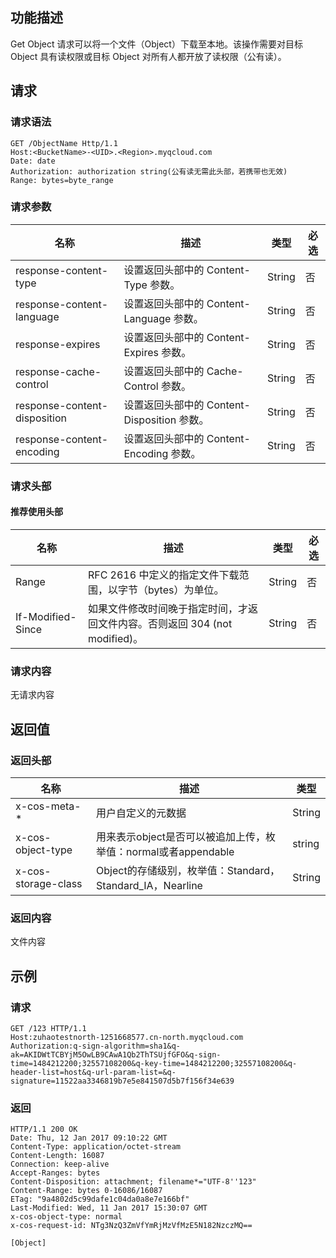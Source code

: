 ## 功能描述

Get Object 请求可以将一个文件（Object）下载至本地。该操作需要对目标 Object 具有读权限或目标 Object 对所有人都开放了读权限（公有读）。

## 请求

### 请求语法

```http
GET /ObjectName Http/1.1
Host:<BucketName>-<UID>.<Region>.myqcloud.com
Date: date
Authorization: authorization string(公有读无需此头部，若携带也无效)
Range: bytes=byte_range
```

### 请求参数

| 名称                           | 描述                               | 类型     | 必选   |
| ---------------------------- | -------------------------------- | ------ | ---- |
| response-content-type        | 设置返回头部中的 Content-Type 参数。        | String | 否    |
| response-content-language    | 设置返回头部中的 Content-Language 参数。    | String | 否    |
| response-expires             | 设置返回头部中的 Content-Expires 参数。     | String | 否    |
| response-cache-control       | 设置返回头部中的 Cache-Control 参数。       | String | 否    |
| response-content-disposition | 设置返回头部中的 Content-Disposition 参数。 | String | 否    |
| response-content-encoding    | 设置返回头部中的 Content-Encoding 参数。    | String | 否    |

### 请求头部

#### 推荐使用头部

| 名称                | 描述                                       | 类型     | 必选   |
| ----------------- | ---------------------------------------- | ------ | ---- |
| Range             | RFC 2616 中定义的指定文件下载范围，以字节（bytes）为单位。     | String | 否    |
| If-Modified-Since | 如果文件修改时间晚于指定时间，才返回文件内容。否则返回 304 (not modified)。 | String | 否    |

### 请求内容

无请求内容

## 返回值

### 返回头部

| 名称                  | 描述                                       | 类型     |
| ------------------- | ---------------------------------------- | ------ |
| x-cos-meta-*        | 用户自定义的元数据                                | String |
| x-cos-object-type   | 用来表示object是否可以被追加上传，枚举值：normal或者appendable | string |
| x-cos-storage-class | Object的存储级别，枚举值：Standard，Standard_IA，Nearline | String |


### 返回内容

文件内容

## 示例

### 请求

```HTTP
GET /123 HTTP/1.1
Host:zuhaotestnorth-1251668577.cn-north.myqcloud.com
Authorization:q-sign-algorithm=sha1&q-ak=AKIDWtTCBYjM5OwLB9CAwA1Qb2ThTSUjfGFO&q-sign-time=1484212200;32557108200&q-key-time=1484212200;32557108200&q-header-list=host&q-url-param-list=&q-signature=11522aa3346819b7e5e841507d5b7f156f34e639
```

### 返回

```HTTP
HTTP/1.1 200 OK
Date: Thu, 12 Jan 2017 09:10:22 GMT
Content-Type: application/octet-stream
Content-Length: 16087
Connection: keep-alive
Accept-Ranges: bytes
Content-Disposition: attachment; filename*="UTF-8''123"
Content-Range: bytes 0-16086/16087
ETag: "9a4802d5c99dafe1c04da0a8e7e166bf"
Last-Modified: Wed, 11 Jan 2017 15:30:07 GMT
x-cos-object-type: normal
x-cos-request-id: NTg3NzQ3ZmVfYmRjMzVfMzE5N182NzczMQ==

[Object]
```

